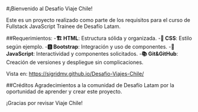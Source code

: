 #¡Bienvenido al Desafío Viaje Chile! 

Este es un proyecto realizado como parte de los requisitos para el curso de Fullstack JavaScript Trainee de Desafío Latam.

##Requerimientos:
-**🏗️ HTML**: Estructura sólida y organizada.
-**🎨 CSS**: Estilo según ejemplo.
-**🅱️ Bootstrap**: Integración y uso de componentes.
-**💫 JavaScript**: Interactividad y componentes solicitados.
-**📚 Git&GitHub**: Creación de versiones y despliegue sin complicaciones.

Vista en: https://sigridmv.github.io/Desafio-Viajes-Chile/

##Créditos
Agradecimientos a la comunidad de Desafío Latam por la oportunidad de aprender y crear este proyecto.

¡Gracias por revisar Viaje Chile! 
